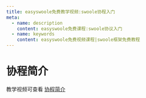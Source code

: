 ```yaml
---
title: easyswoole免费教学视频:swoole协程入门
meta:
  - name: description
    content: easyswoole免费课程:swoole协议入门
  - name: keywords
    content: easyswoole免费视频课程|swoole框架免费教程
---
```

# 协程简介

教学视频可查看 [协程简介](https://www.bilibili.com/video/BV1cP411h75C)
